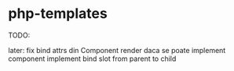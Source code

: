 # php-templates

TODO:

later: fix bind attrs din Component render daca se poate
implement <slot>component</slot>
implement bind slot from parent to child